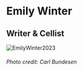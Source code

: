 # Emily Winter
## Writer & Cellist

![EmilyWinter2023](https://github.com/user-attachments/assets/aef3ce5a-5fc8-473a-8765-0d2d20fe0507)
###### Photo credit: Carl Bundesen

